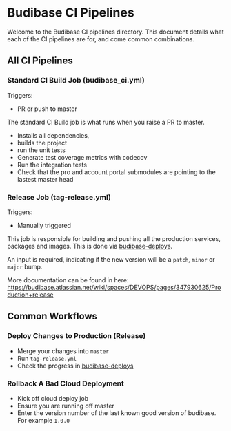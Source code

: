 # Budibase CI Pipelines

Welcome to the Budibase CI pipelines directory. This document details what each of the CI pipelines are for, and come common combinations.

## All CI Pipelines

### Standard CI Build Job (budibase_ci.yml)

Triggers:

- PR or push to master

The standard CI Build job is what runs when you raise a PR to master.

- Installs all dependencies,
- builds the project
- run the unit tests
- Generate test coverage metrics with codecov
- Run the integration tests
- Check that the pro and account portal submodules are pointing to the lastest master head

### Release Job (tag-release.yml)

Triggers:

- Manually triggered

This job is responsible for building and pushing all the production services, packages and images. This is done via [budibase-deploys](https://github.com/Budibase/budibase-deploys/actions/workflows/release.yml).

An input is required, indicating if the new version will be a `patch`, `minor` or `major` bump.

More documentation can be found in here: https://budibase.atlassian.net/wiki/spaces/DEVOPS/pages/347930625/Production+release

## Common Workflows

### Deploy Changes to Production (Release)

- Merge your changes into `master`
- Run `tag-release.yml`
- Check the progress in [budibase-deploys](https://github.com/Budibase/budibase-deploys/actions/workflows/release.yml)

### Rollback A Bad Cloud Deployment

- Kick off cloud deploy job
- Ensure you are running off master
- Enter the version number of the last known good version of budibase. For example `1.0.0`
